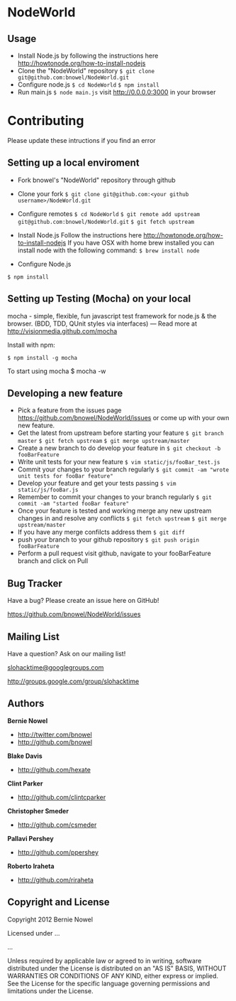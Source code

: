 NodeWorld
=========

Usage
-----
* Install Node.js by following the instructions here http://howtonode.org/how-to-install-nodejs
* Clone the "NodeWorld" repository
`$ git clone git@github.com:bnowel/NodeWorld.git`
* Configure node.js
`$ cd NodeWorld`
`$ npm install`
* Run main.js
`$ node main.js`
visit http://0.0.0.0:3000 in your browser


Contributing
============

Please update these intructions if you find an error

Setting up a local enviroment
-----------------------------
* Fork bnowel's "NodeWorld" repository through github

* Clone your fork
`$ git clone git@github.com:<your github username>/NodeWorld.git`

* Configure remotes 
`$ cd NodeWorld`
`$ git remote add upstream git@github.com:bnowel/NodeWorld.git`
`$ git fetch upstream`

* Install Node.js
 Follow the instructions here http://howtonode.org/how-to-install-nodejs
 If you have OSX with home brew installed you can install node with the following command:
`$ brew install node`

* Configure Node.js

`$ npm install`

Setting up Testing (Mocha) on your local
------------------------------
mocha - simple, flexible, fun javascript test framework for node.js & the browser. (BDD, TDD, QUnit styles via interfaces) — Read more at http://visionmedia.github.com/mocha

Install with npm:

    $ npm install -g mocha

To start using mocha
    $ mocha -w

Developing a new feature
------------------------
* Pick a feature from the issues page https://github.com/bnowel/NodeWorld/issues or come up with your own new feature.
* Get the latest from upstream before starting your feature
`$ git branch master`
`$ git fetch upstream`
`$ git merge upstream/master`
* Create a new branch to do develop your feature in
`$ git checkout -b fooBarFeature`
* Write unit tests for your new feature
`$ vim static/js/fooBar_test.js`
* Commit your changes to your branch regularly
`$ git commit -am "wrote unit tests for fooBar feature"`
* Develop your feature and get your tests passing
`$ vim static/js/fooBar.js`
* Remember to commit your changes to your branch regularly
`$ git commit -am "started fooBar feature"`
* Once your feature is tested and working merge any new upstream changes in and resolve any conflicts
`$ git fetch upstream`
`$ git merge upstream/master`
* If you have any merge confilcts address them
`$ git diff`
* push your branch to your github repository
`$ git push origin fooBarFeature`
* Perform a pull request
visit github, navigate to your fooBarFeature branch and click on Pull

Bug Tracker
-----------

Have a bug? Please create an issue here on GitHub!

https://github.com/bnowel/NodeWorld/issues


Mailing List
------------

Have a question? Ask on our mailing list!

slohacktime@googlegroups.com

http://groups.google.com/group/slohacktime


Authors
-------

**Bernie Nowel**

+ http://twitter.com/bnowel
+ http://github.com/bnowel

**Blake Davis**

+ http://github.com/hexate

**Clint Parker**
+ http://github.com/clintcparker

**Christopher Smeder**
+ http://github.com/csmeder

**Pallavi Pershey**
+ http://github.com/ppershey

**Roberto Iraheta**
+ http://github.com/riraheta

Copyright and License
---------------------

Copyright 2012 Bernie Nowel 

Licensed under ... 

  ... 

Unless required by applicable law or agreed to in writing, software
distributed under the License is distributed on an "AS IS" BASIS,
WITHOUT WARRANTIES OR CONDITIONS OF ANY KIND, either express or implied.
See the License for the specific language governing permissions and
limitations under the License.

